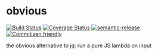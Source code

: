 # obvious

[![Build Status](https://travis-ci.org/jedwards1211/obvious.svg?branch=master)](https://travis-ci.org/jedwards1211/obvious)
[![Coverage Status](https://coveralls.io/repos/github/jedwards1211/obvious/badge.svg?branch=master)](https://coveralls.io/github/jedwards1211/obvious?branch=master)
[![semantic-release](https://img.shields.io/badge/%20%20%F0%9F%93%A6%F0%9F%9A%80-semantic--release-e10079.svg)](https://github.com/semantic-release/semantic-release)
[![Commitizen friendly](https://img.shields.io/badge/commitizen-friendly-brightgreen.svg)](http://commitizen.github.io/cz-cli/)

the obvious alternative to jq: run a pure JS lambda on input

